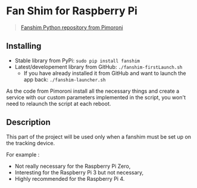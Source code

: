 # Fan Shim for Raspberry Pi

> [Fanshim Python repository from Pimoroni](https://github.com/pimoroni/fanshim-python)

## Installing

* Stable library from PyPi: `sudo pip install fanshim`
* Latest/developement library from GitHub: `./fanshim-firstLaunch.sh`
  * If you have already installed it from GitHub and want to launch the app back: `./fanshim-launcher.sh`

As the code from Pimoroni install all the necessary things and create a service with our custom parameters implemented in the script, you won't need to relaunch the script at each reboot.

## Description

This part of the project will be used only when a fanshim must be set up on the tracking device.

For example :

* Not really necessary for the Raspberry Pi Zero,
* Interesting for the Raspberry Pi 3 but not necessary,
* Highly recommended for the Raspberry Pi 4.


